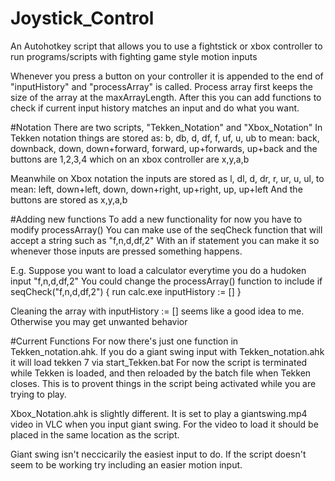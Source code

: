 # Joystick_Control
An Autohotkey script that allows you to use a fightstick or xbox controller to run programs/scripts with fighting game style motion inputs

Whenever you press a button on your controller it is appended to the end of "inputHistory" and "processArray" is called.
Process array first keeps the size of the array at the maxArrayLength.
After this you can add functions to check if current input history matches an input and do what you want.

#Notation
There are two scripts, "Tekken_Notation" and "Xbox_Notation"
In Tekken notation things are stored as:
b, db, d, df, f, uf, u, ub to mean: back, downback, down, down+forward, forward, up+forwards, up+back
and  the buttons are 1,2,3,4 which on an xbox controller are x,y,a,b

Meanwhile on Xbox notation the inputs are stored as
l, dl, d, dr, r, ur, u, ul, to mean: left, down+left, down, down+right, up+right, up, up+left
And the buttons are stored as x,y,a,b

#Adding new functions
To add a new functionality for now you have to modify processArray()
You can make use of the seqCheck function that will accept a string such as "f,n,d,df,2"
With an if statement you can make it so whenever those inputs are pressed something happens.

E.g. Suppose you want to load a calculator everytime you do a hudoken input "f,n,d,df,2"
You could change the processArray() function to include
if seqCheck("f,n,d,df,2")
{
run calc.exe
inputHistory := []
}

Cleaning the array with inputHistory := [] seems like a good idea to me.
Otherwise you may get unwanted behavior

#Current Functions
For now there's just one function in Tekken_notation.ahk.
If you do a giant swing input with Tekken_notation.ahk it will load tekken 7 via start_Tekken.bat
For now the script is terminated while Tekken is loaded, and then reloaded by the batch file when Tekken closes.
This is to provent things in the script being activated while you are trying to play.

Xbox_Notation.ahk is slightly different. It is set to play a giantswing.mp4 video in VLC when you input giant swing.
For the video to load it should be placed in the same location as the script.

Giant swing isn't neccicarily the easiest input to do. If the script doesn't seem to be working try including an easier motion input.
